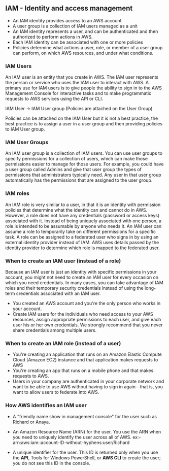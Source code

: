 
## IAM - Identity and access management

- An IAM identity provides access to an AWS account
- A user group is a collection of IAM users managed as a unit
- An IAM identity represents a user, and can be authenticated and then authorized to perform actions in AWS.
- Each IAM identity can be associated with one or more policies
- Policies determine what actions a user, role, or member of a user group can perform, on which AWS resources, and under what conditions.



### IAM Users
An IAM user is an entity that you create in AWS. The IAM user represents the person or service who uses the IAM user to interact with AWS.
A primary use for IAM users is to give people the ability to sign in to the AWS Management Console for interactive tasks and to make programmatic 
requests to AWS services using the API or CLI.


IAM User -> IAM User group (Policies are attached on the User Group)

Policies can be attached on the IAM User but it is not a best practice, the best practice is to assign a user in a user group and
then providing policies to IAM User group.

### IAM User Groups
An IAM user group is a collection of IAM users. You can use user groups to specify permissions for a collection of users, which 
can make those permissions easier to manage for those users. For example, you could have a user group called Admins and give that 
user group the types of permissions that administrators typically need. Any user in that user group automatically has the permissions
that are assigned to the user group.


### IAM roles
An IAM role is very similar to a user, in that it is an identity with permission policies that determine what the identity can
and cannot do in AWS. However, a role does not have any credentials (password or access keys) associated with it. Instead of
being uniquely associated with one person, a role is intended to be assumable by anyone who needs it. An IAM user can assume a role 
to temporarily take on different permissions for a specific task. A role can be assigned to a federated user who signs in by using 
an external identity provider instead of IAM. AWS uses details passed by the identity provider to determine which role is mapped to
the federated user.



### When to create an IAM user (instead of a role)
Because an IAM user is just an identity with specific permissions in your account, you might not need to create an IAM user for every
occasion on which you need credentials. In many cases, you can take advantage of IAM roles and their temporary security credentials instead 
of using the long-term credentials associated with an IAM user.

- You created an AWS account and you're the only person who works in your account.
- Create IAM users for the individuals who need access to your AWS resources, assign appropriate permissions to each user, and give each user his or her own credentials. We strongly recommend that you never share credentials among multiple users.


### When to create an IAM role (instead of a user)
- You're creating an application that runs on an Amazon Elastic Compute Cloud (Amazon EC2) instance and that application makes requests to AWS
- You're creating an app that runs on a mobile phone and that makes requests to AWS.
- Users in your company are authenticated in your corporate network and want to be able to use AWS without having to sign in again—that is, you want to allow users to federate into AWS.

### How AWS identifies an IAM user
- A "friendly name show in management console" for the user such as Richard or Anaya.

- An Amazon Resource Name (ARN) for the user. You use the ARN when you need to uniquely identify the user across all of AWS. ex:-
arn:aws:iam::account-ID-without-hyphens:user/Richard

- A unique identifier for the user. This ID is returned only when you use the **API**, Tools for Windows PowerShell, or **AWS CLI** to create the user; you do not see this ID in the console.
